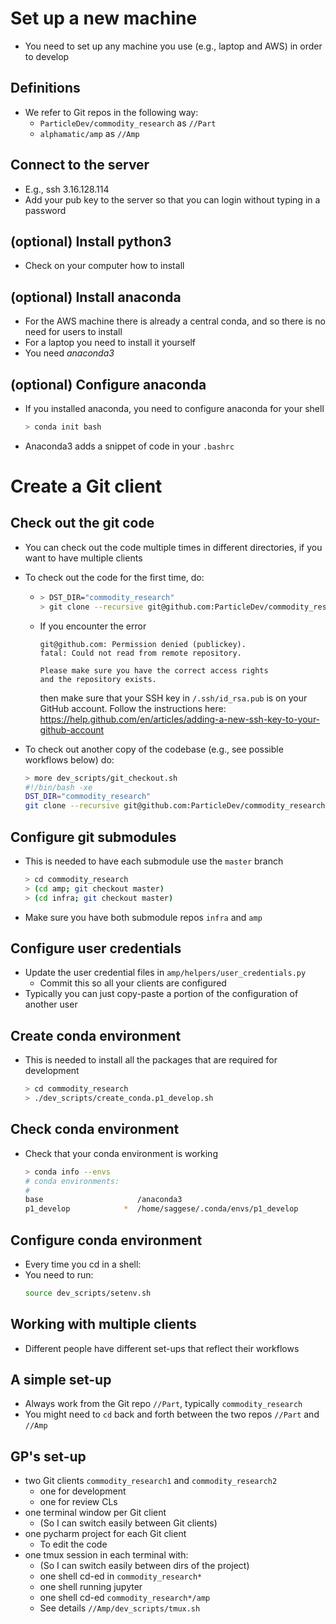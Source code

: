 # Set up a new machine
- You need to set up any machine you use (e.g., laptop and AWS) in order to
  develop

## Definitions
- We refer to Git repos in the following way:
    - `ParticleDev/commodity_research` as `//Part`
    - `alphamatic/amp` as `//Amp`

## Connect to the server
- E.g., ssh 3.16.128.114
- Add your pub key to the server so that you can login without typing in a
  password

## (optional) Install python3
- Check on your computer how to install

## (optional) Install anaconda
- For the AWS machine there is already a central conda, and so there is no need
  for users to install
- For a laptop you need to install it yourself
- You need *anaconda3*

## (optional) Configure anaconda
- If you installed anaconda, you need to configure anaconda for your shell
    ```bash
    > conda init bash
    ```
- Anaconda3 adds a snippet of code in your `.bashrc`

# Create a Git client

## Check out the git code
- You can check out the code multiple times in different directories, if you want
  to have multiple clients

- To check out the code for the first time, do:
  - ```bash
    > DST_DIR="commodity_research"
    > git clone --recursive git@github.com:ParticleDev/commodity_research.git $DST_DIR
    ```
  - If you encounter the error
    ```buildoutcfg
    git@github.com: Permission denied (publickey).
    fatal: Could not read from remote repository.

    Please make sure you have the correct access rights
    and the repository exists.
    ```
    then make sure that your SSH key in `/.ssh/id_rsa.pub` is on your GitHub
    account. Follow the instructions here:
    https://help.github.com/en/articles/adding-a-new-ssh-key-to-your-github-account

- To check out another copy of the codebase (e.g., see possible workflows below)
  do:
    ```bash
    > more dev_scripts/git_checkout.sh
    #!/bin/bash -xe
    DST_DIR="commodity_research"
    git clone --recursive git@github.com:ParticleDev/commodity_research.git $DST_DIR
    ```

## Configure git submodules
- This is needed to have each submodule use the `master` branch
    ```bash
    > cd commodity_research
    > (cd amp; git checkout master)
    > (cd infra; git checkout master)
    ```

- Make sure you have both submodule repos `infra` and `amp`

## Configure user credentials
- Update the user credential files in `amp/helpers/user_credentials.py`
    - Commit this so all your clients are configured
- Typically you can just copy-paste a portion of the configuration of another
  user

## Create conda environment
- This is needed to install all the packages that are required for development
    ```bash
    > cd commodity_research
    > ./dev_scripts/create_conda.p1_develop.sh

## Check conda environment
- Check that your conda environment is working
    ```bash
    > conda info --envs
    # conda environments:
    #
    base                     /anaconda3
    p1_develop            *  /home/saggese/.conda/envs/p1_develop
    ```

## Configure conda environment
- Every time you cd in a shell:
- You need to run:
    ```bash
    source dev_scripts/setenv.sh
    ```

## Working with multiple clients
- Different people have different set-ups that reflect their workflows

## A simple set-up
- Always work from the Git repo `//Part`, typically `commodity_research`
- You might need to `cd` back and forth between the two repos `//Part` and
  `//Amp`

## GP's set-up
- two Git clients `commodity_research1` and `commodity_research2`
    - one for development
    - one for review CLs
- one terminal window per Git client
    - (So I can switch easily between Git clients)
- one pycharm project for each Git client
    - To edit the code
- one tmux session in each terminal with:
    - (So I can switch easily between dirs of the project)
    - one shell cd-ed in `commodity_research*`
    - one shell running jupyter
    - one shell cd-ed `commodity_research*/amp`
    - See details `//Amp/dev_scripts/tmux.sh`
